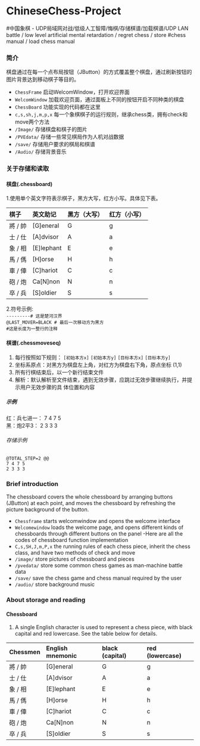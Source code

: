 # ChineseChess-Project
#中国象棋 - UDP局域网对战/低级人工智障/悔棋/存储棋谱/加载棋谱/UDP LAN battle / low level artificial mental retardation / regret chess / store #chess manual / load chess manual
### 简介
棋盘通过在每一个点布局按钮（JButton）的方式覆盖整个棋盘，通过刷新按钮的图片背景达到移动棋子等目的。
- `ChessFrame`  启动WelcomWindow，打开欢迎界面
- `WelcomWindow`  加载欢迎页面，通过面板上不同的按钮开启不同种类的棋盘
- `ChessBoard` 功能实现的代码都在这里
- `c,s,sh,j,m,p,x`  每一个象棋棋子的运行规则，继承chess类，拥有check和move两个方法
- `/Image/` 存储棋盘和棋子的图片
- `/PVEdata/` 存储一些常见棋局作为人机对战数据
- `/save/` 存储用户要求的棋局和棋谱
- `/Audio/` 存储背景音乐

### 关于存储和读取
#### 棋盘(.chessboard)
1.使用单个英文字符表示棋子，黑方大写，红方小写。具体见下表。

棋子 | 英文助记 | 黑方（大写）| 红方（小写）
:---- |:---- |:---- |:----
將 / 帥 | [G]eneral | G | g
士 / 仕 | [A]dvisor | A | a
象 / 相 | [E]lephant | E | e
馬 / 傌 | [H]orse | H | h
車 / 俥 | [C]hariot | C | c
砲 / 炮 | Ca[N]non | N | n
卒 / 兵 | [S]oldier | S | s

2.符号示例:         
` ---------# 这是楚河汉界 `   
`@LAST_MOVER=BLACK # 最后一次移动方为黑方  `   
` #这是长度为一整行的注释 `



#### 棋谱(.chessmoveseq)
1. 每行按照如下规则： `[初始本方x]` `[初始本方y]` `[目标本方x]` `[目标本方y]`    
2. 坐标系原点：对黑方为棋盘左上角，对红方为棋盘右下角，原点坐标 (1,1)    
3. 所有行棋结束后，以一个新行结束文件     
4. 解析：默认解析至文件结束，遇到无效步骤，应跳过无效步骤继续执行，并提示用户无效步骤的具 体位置和内容

##### 示例 
红：兵七进一： 7 4 7 5      
黑：炮2平3： 2 3 3 3
###### 存储示例
`@TOTAL_STEP=2 @@`    
`7 4 7 5`   
`2 3 3 3`



### Brief introduction            
The chessboard covers the whole chessboard by arranging buttons (JButton) at each point, and moves the chessboard by refreshing the picture background of the button.            
- `Chessframe` starts welcomwindow and opens the welcome interface            
- `Welcomewindow` loads the welcome page, and opens different kinds of chessboards through different buttons on the panel            -Here are all the codes of chessboard function implementation            
- `C,s,SH,J,m,P,x` the running rules of each chess piece, inherit the chess class, and have two methods of check and move          
- `/image/` store pictures of chessboard and pieces            
- `/pvedata/` store some common chess games as man-machine battle data            
- `/save/` save the chess game and chess manual required by the user            
- `/audio/` store background music

### About storage and reading            
#### Chessboard            
1. A single English character is used to represent a chess piece, with black capital and red lowercase. See the table below for details.

Chessmen | English mnemonic | black (capital) | red (lowercase)
:---- |:---- |:---- |:----
將 / 帥 | [G]eneral | G | g
士 / 仕 | [A]dvisor | A | a
象 / 相 | [E]lephant | E | e
馬 / 傌 | [H]orse | H | h
車 / 俥 | [C]hariot | C | c
砲 / 炮 | Ca[N]non | N | n
卒 / 兵 | [S]oldier | S | s
